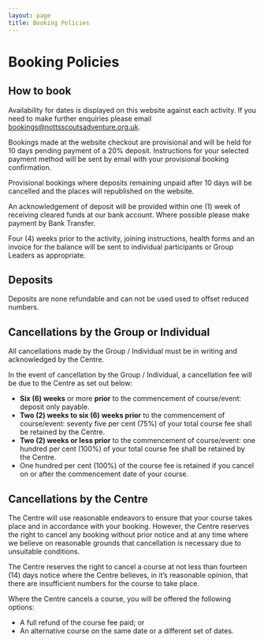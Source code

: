 ```yaml
---
layout: page
title: Booking Policies
---
```


# Booking Policies

## How to book
Availability for dates is displayed on this website against each activity. If you need to make further enquiries please email bookings@nottsscoutsadventure.org.uk.

Bookings made at the website checkout are provisional and will be held for 10 days pending payment of a 20% deposit. Instructions for your selected payment method will be sent by email with your provisional booking confirmation.

Provisional bookings where deposits remaining unpaid after 10 days will be cancelled and the places will republished on the website.

An acknowledgement of deposit will be provided within one (1) week of receiving cleared funds at our bank account. Where possible please make payment by Bank Transfer.

Four (4) weeks prior to the activity, joining instructions, health forms and an invoice for the balance will be sent to individual participants or Group Leaders as appropriate.

## Deposits ##
Deposits are none refundable and can not be used used to offset reduced numbers.

## Cancellations by the Group or Individual
All cancellations made by the Group / Individual must be in writing and acknowledged by the Centre.

In the event of cancellation by the Group / Individual, a cancellation fee will be due to the Centre as set out below:

* __Six (6) weeks__ or more __prior__ to the commencement of course/event: deposit only payable.
* __Two (2) weeks to six (6) weeks prior__ to the commencement of course/event: seventy five per cent (75%) of your total course fee shall be retained by the Centre.
* __Two (2) weeks or less prior__ to the commencement of course/event: one hundred per cent (100%) of your total course fee shall be retained by the Centre.
* One hundred per cent (100%) of the course fee is retained if you cancel on or after the commencement date of your course.

## Cancellations by the Centre
The Centre will use reasonable endeavors to ensure that your course takes place and in accordance with your booking. However, the Centre reserves the right to cancel any booking without prior notice and at any time where we believe on reasonable grounds that cancellation is necessary due to unsuitable conditions.

The Centre reserves the right to cancel a course at not less than fourteen (14) days notice where the Centre believes, in it’s reasonable opinion, that there are insufficient numbers for the course to take place.

Where the Centre cancels a course, you will be offered the following options:

* A full refund of the course fee paid; or
* An alternative course on the same date or a different set of dates.